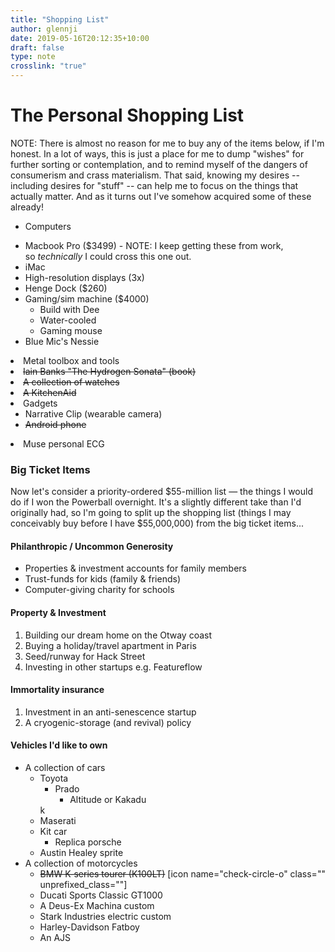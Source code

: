```yaml
---
title: "Shopping List"
author: glennji
date: 2019-05-16T20:12:35+10:00
draft: false
type: note
crosslink: "true"
---
```

# The Personal Shopping List

NOTE: There is almost no reason for me to buy any of the items below, if I'm honest. In a lot of ways, this is just a place for me to dump "wishes" for further sorting or contemplation, and to remind myself of the dangers of consumerism and crass materialism. That said, knowing my desires -- including desires for "stuff" -- can help me to focus on the things that actually matter. And as it turns out I've somehow acquired some of these already!

 * Computers
<ul>
 	<li>Macbook Pro ($3499) - NOTE: I keep getting these from work, so <em>technically</em> I could cross this one out.</li>
 	<li>iMac</li>
 	<li>High-resolution displays (3x)</li>
 	<li>Henge Dock ($260)</li>
 	<li>Gaming/sim machine ($4000)
<ul>
 	<li>Build with Dee</li>
 	<li>Water-cooled</li>
 	<li>Gaming mouse</li>
</ul>
</li>
 	<li>Blue Mic's Nessie</li>
</ul>
</li>
 	<li>Metal toolbox and tools</li>
 	<li><del>Iain Banks "The Hydrogen Sonata" (book)</del></li>
 	<li><del>A collection of watches</del></li>
 	<li><del>A KitchenAid</del></li>
 	<li>Gadgets
<ul>
 	<li>Narrative Clip (wearable camera)</li>
 	<li><del>Android phone</del></li>
</ul>
</li>
 	<li>Muse personal ECG</li>
</ul>
<h3>Big Ticket Items</h3>
Now let's consider a priority-ordered $55-million list — the things I would do if I won the Powerball overnight. It's a slightly different take than I'd originally had, so I'm going to split up the shopping list (things I may conceivably buy before I have $55,000,000) from the big ticket items...
<h4>Philanthropic / Uncommon Generosity</h4>
<ul>
 	<li>Properties &amp; investment accounts for family members</li>
 	<li>Trust-funds for kids (family &amp; friends)</li>
 	<li>Computer-giving charity for schools</li>
</ul>
<h4>Property &amp; Investment</h4>
<ol>
 	<li>Building our dream home on the Otway coast</li>
 	<li>Buying a holiday/travel apartment in Paris</li>
 	<li>Seed/runway for Hack Street</li>
 	<li>Investing in other startups e.g. Featureflow</li>
</ol>
<h4>Immortality insurance</h4>
<ol>
 	<li>Investment in an anti-senescence startup</li>
 	<li>A cryogenic-storage (and revival) policy</li>
</ol>
<h4>Vehicles I'd like to own</h4>
<ul>
 	<li>A collection of cars
<ul>
 	<li>Toyota
<ul>
 	<li>Prado
<ul>
 	<li>Altitude or Kakadu</li>
</ul>
</li>
</ul>k
</li>
 	<li>Maserati</li>
 	<li>Kit car
<ul>
 	<li>Replica porsche</li>
</ul>
</li>
 	<li>Austin Healey sprite</li>
</ul>
</li>
 	<li>A collection of motorcycles
<ul>
 	<li><del>BMW K-series tourer (K100LT)</del> [icon name="check-circle-o" class="" unprefixed_class=""]</li>
 	<li>Ducati Sports Classic GT1000</li>
 	<li>A Deus-Ex Machina custom</li>
 	<li>Stark Industries electric custom</li>
 	<li>Harley-Davidson Fatboy</li>
 	<li>An AJS</li>
</ul>
</li>
</ul>
&nbsp;
